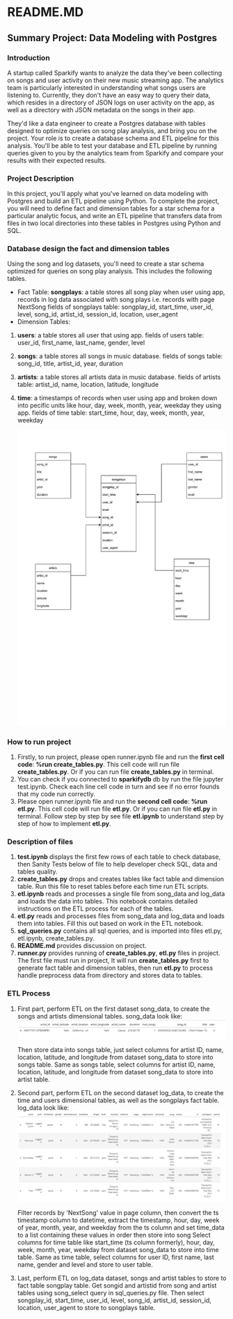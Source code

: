 # README.MD
## Summary Project: Data Modeling with Postgres
### Introduction
A startup called Sparkify wants to analyze the data they've been collecting on songs and user activity on their new music streaming app. The analytics team is particularly interested in understanding what songs users are listening to. Currently, they don't have an easy way to query their data, which resides in a directory of JSON logs on user activity on the app, as well as a directory with JSON metadata on the songs in their app.

They'd like a data engineer to create a Postgres database with tables designed to optimize queries on song play analysis, and bring you on the project. Your role is to create a database schema and ETL pipeline for this analysis. You'll be able to test your database and ETL pipeline by running queries given to you by the analytics team from Sparkify and compare your results with their expected results.

### Project Description
In this project, you'll apply what you've learned on data modeling with Postgres and build an ETL pipeline using Python. To complete the project, you will need to define fact and dimension tables for a star schema for a particular analytic focus, and write an ETL pipeline that transfers data from files in two local directories into these tables in Postgres using Python and SQL.

### Database design the fact and dimension tables
Using the song and log datasets, you'll need to create a star schema optimized for queries on song play analysis. This includes the following tables.

- Fact Table:
  **songplays**: a table stores all song play when user using app, records in log data associated with song plays i.e. records with page NextSong
  fields of songplays table: songplay_id, start_time, user_id, level, song_id, artist_id,   session_id, location, user_agent
- Dimension Tables:
 1. **users**: a table stores all user that using app.
    fields of users table: user_id, first_name, last_name, gender, level
 2. **songs**: a table stores all songs in music database.
    fields of songs table: song_id, title, artist_id, year, duration
 3. **artists**: a table stores all artists data in music database.
    fields of artists table: artist_id, name, location, latitude, longitude
 4. **time**: a timestamps of records when user using app and broken down into pecific units like hour, day, week, month, year, weekday they using app.
    fields of time table: start_time, hour, day, week, month, year, weekday
    
    ![star_schema](er_chart.png)
    
### How to run project
1. Firstly, to run project, please open runner.ipynb file and run the **first cell code**: **%run create_tables.py**. This cell code will run file **create_tables.py**. Or if you can run file **create_tables.py** in terminal.
2. You can check if you connected to **sparkifydb** db by run the file jupyter test.ipynb. Check each line cell code in turn and see if no error founds that my code run correctly.
3. Please open runner.ipynb file and run the **second cell code**: **%run etl.py**. This cell code will run file **etl.py**. Or if you can run file **etl.py** in terminal. Follow step by step by see file **etl.ipynb** to understand step by step of how to implement **etl.py**.

### Description of files
1. **test.ipynb** displays the first few rows of each table to check database, then Sanity Tests below of file to help developer check SQL, data and tables quality.
2. **create_tables.py** drops and creates tables like fact table and dimension table. Run this file to reset tables before each time run ETL scripts.
3. **etl.ipynb** reads and processes a single file from song_data and log_data and loads the data into tables. This notebook contains detailed instructions on the ETL process for each of the tables.
4. **etl.py** reads and processes files from song_data and log_data and loads them into tables. Fill this out based on work in the ETL notebook.
5. **sql_queries.py** contains all sql queries, and is imported into files etl.py, etl.ipynb, create_tables.py.
6. **README.md** provides discussion on project.
8. **runner.py** provides running of **create_tables.py**, **etl.py** files in project. The first file must run in project, It will run **create_tables.py** first to generate fact table and dimension tables, then run **etl.py** to process handle preprocess data from directory and stores data to tables.

### ETL Process
1. First part, perform ETL on the first dataset song_data, to create the songs and artists dimensional tables. 
   song_data look like:
   ![song_data](song_data.png)
   
   Then store data into songs table, just select columns for artist ID, name, location, latitude, and longitude from dataset song_data to store into songs table. Same as songs table, select columns for artist ID, name, location, latitude, and longitude from dataset song_data to store into artist table. 
2. Second part, perform ETL on the second dataset log_data, to create the time and users dimensional tables, as well as the songplays fact table.
   log_data look like:
   ![log_data](log_data.png)
   
   Filter records by 'NextSong' value in page column, then convert the ts timestamp column to datetime, extract the timestamp, hour, day, week of year, month, year, and weekday from the ts column and set time_data to a list containing these values in order then store into song Select columns for time table like start_time (ts column formerly), hour, day, week, month, year, weekday from dataset song_data to store into time table. Same as time table, select columns for user ID, first name, last name, gender and level and store to user table.
   
3. Last, perform ETL on log_data dataset, songs and artist tables to store to fact table songplay table.
   Get songid and artistid from song and artist tables using song_select query in sql_queries.py file. Then select songplay_id, start_time, user_id, level, song_id, artist_id, session_id, location, user_agent to store to songplays table.
   

